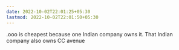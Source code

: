 ```yaml
---
date: 2022-10-02T22:01:25+05:30
lastmod: 2022-10-02T22:01:50+05:30
---
```


.ooo is cheapest because one Indian company owns it. That Indian company also owns CC avenue
